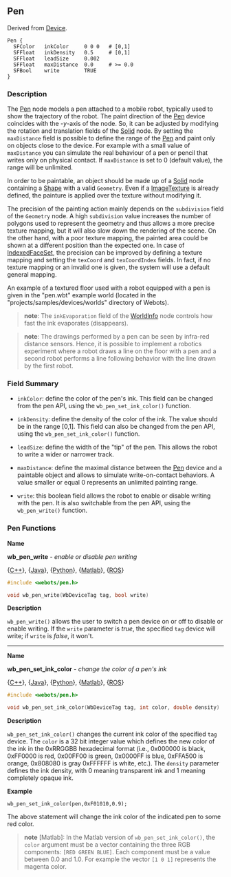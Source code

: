 ## Pen

Derived from [Device](device.md).

```
Pen {
  SFColor   inkColor     0 0 0   # [0,1]
  SFFloat   inkDensity   0.5     # [0,1]
  SFFloat   leadSize     0.002
  SFFloat   maxDistance  0.0     # >= 0.0
  SFBool    write        TRUE
}
```

### Description

The [Pen](#pen) node models a pen attached to a mobile robot, typically used to
show the trajectory of the robot. The paint direction of the [Pen](solid.md)
device coincides with the *-y*-axis of the node. So, it can be adjusted by
modifying the rotation and translation fields of the [Solid](solid.md) node. By
setting the `maxDistance` field is possible to define the range of the
[Pen](#pen) and paint only on objects close to the device. For example with a
small value of `maxDistance` you can simulate the real behaviour of a pen or
pencil that writes only on physical contact. If `maxDistance` is set to 0
(default value), the range will be unlimited.

In order to be paintable, an object should be made up of a [Solid](solid.md)
node containing a [Shape](shape.md) with a valid `Geometry`. Even if a
[ImageTexture](imagetexture.md) is already defined, the painture is applied over
the texture without modifying it.

The precision of the painting action mainly depends on the `subdivision` field
of the `Geometry` node. A high `subdivision` value increases the number of
polygons used to represent the geometry and thus allows a more precise texture
mapping, but it will also slow down the rendering of the scene. On the other
hand, with a poor texture mapping, the painted area could be shown at a
different position than the expected one. In case of
[IndexedFaceSet](indexedfaceset.md), the precision can be improved by defining a
texture mapping and setting the `texCoord` and `texCoordIndex` fields. In fact,
if no texture mapping or an invalid one is given, the system will use a default
general mapping.

An example of a textured floor used with a robot equipped with a pen is given in
the "pen.wbt" example world (located in the "projects/samples/devices/worlds"
directory of Webots).

> **note**:
The `inkEvaporation` field of the [WorldInfo](worldinfo.md) node controls how
fast the ink evaporates (disappears).

<!-- -->

> **note**:
The drawings performed by a pen can be seen by infra-red distance sensors.
Hence, it is possible to implement a robotics experiment where a robot draws a
line on the floor with a pen and a second robot performs a line following
behavior with the line drawn by the first robot.

### Field Summary

- `inkColor`: define the color of the pen's ink. This field can be changed from
the pen API, using the `wb_pen_set_ink_color()` function.

- `inkDensity`: define the density of the color of the ink. The value should be in
the range [0,1]. This field can also be changed from the pen API, using the
`wb_pen_set_ink_color()` function.

- `leadSize`: define the width of the "tip" of the pen. This allows the robot to
write a wider or narrower track.

- `maxDistance`: define the maximal distance between the [Pen](#pen) device and a
paintable object and allows to simulate write-on-contact behaviors. A value
smaller or equal 0 represents an unlimited painting range.

- `write`: this boolean field allows the robot to enable or disable writing with
the pen. It is also switchable from the pen API, using the `wb_pen_write()`
function.

### Pen Functions

**Name**

**wb\_pen\_write** - *enable or disable pen writing*

{[C++](cpp-api.md#cpp_pen)}, {[Java](java-api.md#java_pen)}, {[Python](python-api.md#python_pen)}, {[Matlab](matlab-api.md#matlab_pen)}, {[ROS](ros-api.md)}

``` c
#include <webots/pen.h>

void wb_pen_write(WbDeviceTag tag, bool write)
```

**Description**

`wb_pen_write()` allows the user to switch a pen device on or off to disable or
enable writing. If the `write` parameter is *true*, the specified `tag` device
will write; if `write` is *false*, it won't.

---

**Name**

**wb\_pen\_set\_ink\_color** - *change the color of a pen's ink*

{[C++](cpp-api.md#cpp_pen)}, {[Java](java-api.md#java_pen)}, {[Python](python-api.md#python_pen)}, {[Matlab](matlab-api.md#matlab_pen)}, {[ROS](ros-api.md)}

``` c
#include <webots/pen.h>

void wb_pen_set_ink_color(WbDeviceTag tag, int color, double density)
```

**Description**

`wb_pen_set_ink_color()` changes the current ink color of the specified `tag`
device. The `color` is a 32 bit integer value which defines the new color of the
ink in the 0xRRGGBB hexadecimal format (i.e., 0x000000 is black, 0xFF0000 is
red, 0x00FF00 is green, 0x0000FF is blue, 0xFFA500 is orange, 0x808080 is gray
0xFFFFFF is white, etc.). The `density` parameter defines the ink density, with
0 meaning transparent ink and 1 meaning completely opaque ink.

**Example**

```
wb_pen_set_ink_color(pen,0xF01010,0.9);
```

The above statement will change the ink color of the indicated pen to some red
color.

> **note** [Matlab]:
In the Matlab version of `wb_pen_set_ink_color()`, the `color` argument must be
a vector containing the three RGB components: `[RED GREEN BLUE]`. Each component
must be a value between 0.0 and 1.0. For example the vector `[1 0 1]` represents
the magenta color.
